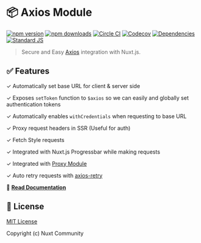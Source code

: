 # 📦 Axios Module

[![npm version][npm-version-src]][npm-version-href]
[![npm downloads][npm-downloads-src]][npm-downloads-href]
[![Circle CI][circle-ci-src]][circle-ci-href]
[![Codecov][codecov-src]][codecov-href]
[![Dependencies][david-dm-src]][david-dm-href]
[![Standard JS][standard-js-src]][standard-js-href]

> Secure and Easy <a href="https://github.com/mzabriskie/axios">Axios</a> integration with Nuxt.js.

## ✅ Features

✓ Automatically set base URL for client & server side

✓ Exposes `setToken` function to `$axios` so we can easily and globally set authentication tokens

✓ Automatically enables `withCredentials` when requesting to base URL

✓ Proxy request headers in SSR (Useful for auth)

✓ Fetch Style requests

✓ Integrated with Nuxt.js Progressbar while making requests

✓ Integrated with [Proxy Module](https://github.com/nuxt-community/proxy-module)

✓ Auto retry requests with [axios-retry](https://github.com/softonic/axios-retry)

📖 [**Read Documentation**](https://axios.nuxtjs.org)

## 📑 License

[MIT License](./LICENSE)

Copyright (c) Nuxt Community

<!-- Badges -->
[npm-version-src]: https://img.shields.io/npm/dt/@nuxtjs/axios.svg?style=flat-square
[npm-version-href]: https://npmjs.com/package/@nuxtjs/axios
[npm-downloads-src]: https://img.shields.io/npm/v/@nuxtjs/axios/latest.svg?style=flat-square
[npm-downloads-href]: https://npmjs.com/package/@nuxtjs/axios
[circle-ci-src]: https://img.shields.io/circleci/project/github/nuxt-community/axios-module.svg?style=flat-square
[circle-ci-href]: https://circleci.com/gh/nuxt-community/axios-module
[codecov-src]: https://img.shields.io/codecov/c/github/nuxt-community/axios-module.svg?style=flat-square
[codecov-href]: https://codecov.io/gh/nuxt-community/axios-module
[david-dm-src]: https://david-dm.org/nuxt-community/axios-module/status.svg?style=flat-square
[david-dm-href]: https://david-dm.org/nuxt-community/axios-module
[standard-js-src]: https://img.shields.io/badge/code_style-standard-brightgreen.svg?style=flat-square
[standard-js-href]: https://standardjs.com
